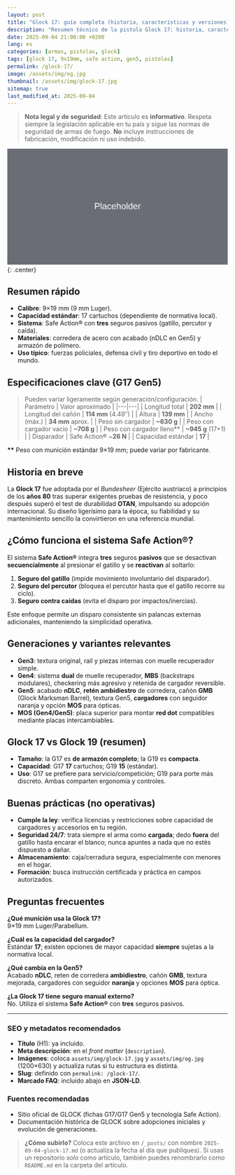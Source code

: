```yaml
---
layout: post
title: "Glock 17: guía completa (historia, características y versiones)"
description: "Resumen técnico de la pistola Glock 17: historia, características, generaciones y especificaciones clave del modelo 9x19 mm más popular de Glock."
date: 2025-09-04 21:00:00 +0200
lang: es
categories: [armas, pistolas, glock]
tags: [glock 17, 9x19mm, safe action, gen5, pistolas]
permalink: /glock-17/
image: /assets/img/og.jpg
thumbnail: /assets/img/glock-17.jpg
sitemap: true
last_modified_at: 2025-09-04
---
```


> **Nota legal y de seguridad**: Este artículo es **informativo**. Respeta siempre la legislación aplicable en tu país y sigue las normas de seguridad de armas de fuego. **No** incluye instrucciones de fabricación, modificación ni uso indebido.

![Glock 17 de perfil](../assets/img/glock-17.jpg "Glock 17 (imagen ilustrativa)"){: .center}

## Resumen rápido
- **Calibre**: 9×19 mm (9 mm Luger).
- **Capacidad estándar**: 17 cartuchos (dependiente de normativa local).
- **Sistema**: Safe Action® con **tres** seguros pasivos (gatillo, percutor y caída).
- **Materiales**: corredera de acero con acabado (nDLC en Gen5) y armazón de polímero.
- **Uso típico**: fuerzas policiales, defensa civil y tiro deportivo en todo el mundo.

## Especificaciones clave (G17 Gen5)
> Pueden variar ligeramente según generación/configuración.
| Parámetro | Valor aproximado |
|---|---|
| Longitud total | **202 mm** |
| Longitud del cañón | **114 mm** (4.49″) |
| Altura | **139 mm** |
| Ancho (máx.) | **34 mm** aprox. |
| Peso sin cargador | **~630 g** |
| Peso con cargador vacío | **~708 g** |
| Peso con cargador lleno** | **~945 g** (17+1) |
| Disparador | Safe Action® ~**26 N** |
| Capacidad estándar | **17** |

**\*\*** Peso con munición estándar 9×19 mm; puede variar por fabricante.

## Historia en breve
La **Glock 17** fue adoptada por el *Bundesheer* (Ejército austriaco) a principios de los **años 80** tras superar exigentes pruebas de resistencia, y poco después superó el test de durabilidad **OTAN**, impulsando su adopción internacional. Su diseño ligerísimo para la época, su fiabilidad y su mantenimiento sencillo la convirtieron en una referencia mundial.

## ¿Cómo funciona el sistema Safe Action®?
El sistema **Safe Action®** integra **tres** seguros **pasivos** que se desactivan **secuencialmente** al presionar el gatillo y se **reactivan** al soltarlo:
1. **Seguro del gatillo** (impide movimiento involuntario del disparador).
2. **Seguro del percutor** (bloquea el percutor hasta que el gatillo recorre su ciclo).
3. **Seguro contra caídas** (evita el disparo por impactos/inercias).

Este enfoque permite un disparo consistente sin palancas externas adicionales, manteniendo la simplicidad operativa.

## Generaciones y variantes relevantes
- **Gen3**: textura original, rail y piezas internas con muelle recuperador simple.
- **Gen4**: sistema **dual** de muelle recuperador, **MBS** (backstraps modulares), checkering más agresivo y retenida de cargador reversible.
- **Gen5**: acabado **nDLC**, **retén ambidiestro** de corredera, cañón **GMB** (Glock Marksman Barrel), textura Gen5, **cargadores** con seguidor naranja y opción **MOS** para ópticas.
- **MOS (Gen4/Gen5)**: placa superior para montar **red dot** compatibles mediante placas intercambiables.

## Glock 17 vs Glock 19 (resumen)
- **Tamaño**: la G17 es **de armazón completo**; la G19 es **compacta**.
- **Capacidad**: G17 **17** cartuchos; G19 **15** (estándar).
- **Uso**: G17 se prefiere para servicio/competición; G19 para porte más discreto. Ambas comparten ergonomía y controles.

## Buenas prácticas (no operativas)
- **Cumple la ley**: verifica licencias y restricciones sobre capacidad de cargadores y accesorios en tu región.
- **Seguridad 24/7**: trata siempre el arma como **cargada**; dedo **fuera** del gatillo hasta encarar el blanco; nunca apuntes a nada que no estés dispuesto a dañar.
- **Almacenamiento**: caja/cerradura segura, especialmente con menores en el hogar.
- **Formación**: busca instrucción certificada y práctica en campos autorizados.

## Preguntas frecuentes
**¿Qué munición usa la Glock 17?**  
9×19 mm Luger/Parabellum.

**¿Cuál es la capacidad del cargador?**  
Estándar **17**; existen opciones de mayor capacidad **siempre** sujetas a la normativa local.

**¿Qué cambia en la Gen5?**  
Acabado **nDLC**, reten de corredera **ambidiestro**, cañón **GMB**, textura mejorada, cargadores con seguidor **naranja** y opciones **MOS** para óptica.

**¿La Glock 17 tiene seguro manual externo?**  
No. Utiliza el sistema **Safe Action®** con **tres** seguros pasivos.

---

### SEO y metadatos recomendados
- **Título** (H1): ya incluido.
- **Meta descripción**: en el *front matter* (`description`).
- **Imágenes**: coloca `assets/img/glock-17.jpg` y `assets/img/og.jpg` (1200×630) y actualiza rutas si tu estructura es distinta.
- **Slug**: definido con `permalink: /glock-17/`.
- **Marcado FAQ**: incluido abajo en **JSON‑LD**.

<script type="application/ld+json">
{
  "@context": "https://schema.org",
  "@type": "FAQPage",
  "mainEntity": [
    {
      "@type": "Question",
      "name": "¿Qué munición usa la Glock 17?",
      "acceptedAnswer": {
        "@type": "Answer",
        "text": "9×19 mm Luger/Parabellum."
      }
    },
    {
      "@type": "Question",
      "name": "¿Cuál es la capacidad del cargador?",
      "acceptedAnswer": {
        "@type": "Answer",
        "text": "Estándar 17; existen opciones de mayor capacidad siempre sujetas a la normativa local."
      }
    },
    {
      "@type": "Question",
      "name": "¿Qué cambia en la Gen5?",
      "acceptedAnswer": {
        "@type": "Answer",
        "text": "Acabado nDLC, retén ambidiestro de corredera, cañón GMB, textura mejorada, cargadores con seguidor naranja y opciones MOS."
      }
    },
    {
      "@type": "Question",
      "name": "¿Tiene seguro manual externo?",
      "acceptedAnswer": {
        "@type": "Answer",
        "text": "No. Utiliza el sistema Safe Action con tres seguros pasivos."
      }
    }
  ]
}
</script>

### Fuentes recomendadas
- Sitio oficial de GLOCK (fichas G17/G17 Gen5 y tecnología Safe Action).
- Documentación histórica de GLOCK sobre adopciones iniciales y evolución de generaciones.

> **¿Cómo subirlo?** Coloca este archivo en `/_posts/` con nombre `2025-09-04-glock-17.md` (o actualiza la fecha al día que publiques). Si usas un repositorio *solo* como artículo, también puedes renombrarlo como `README.md` en la carpeta del artículo.
